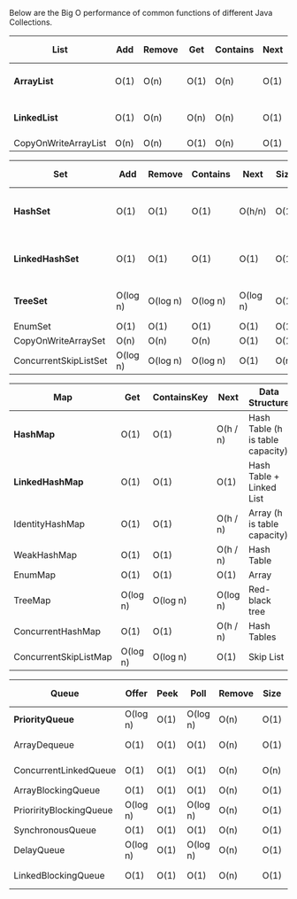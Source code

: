 Below are the Big O performance of common functions of different Java Collections.


List                     | Add  | Remove | Get  | Contains | Next | Data Structure | Order
-------------------------|------|--------|------|----------|------|--------------- | -----
**ArrayList**            | O(1) |  O(n)  | O(1) |   O(n)   | O(1) | Array          | Insertion order maintained
**LinkedList**           | O(1) |  O(n)  | O(n) |   O(n)   | O(1) | Linked List    | Insertion order maintained
CopyOnWriteArrayList     | O(n) |  O(n)  | O(1) |   O(n)   | O(1) | Array



Set                       |    Add   |  Remove  | Contains |   Next   | Size | Data Structure
--------------------------|----------|----------|----------|----------|------|-------------------------
**HashSet**               | O(1)     | O(1)     | O(1)     | O(h/n)   | O(1) | Hash Table (h is table capacity)
**LinkedHashSet**         | O(1)     | O(1)     | O(1)     | O(1)     | O(1) | Hash Table + Linked List
**TreeSet**               | O(log n) | O(log n) | O(log n) | O(log n) | O(1) | Red-black tree
EnumSet                   | O(1)     | O(1)     | O(1)     | O(1)     | O(1) | Bit Vector
CopyOnWriteArraySet       | O(n)     | O(n)     | O(n)     | O(1)     | O(1) | Array
ConcurrentSkipListSet     | O(log n) | O(log n) | O(log n) | O(1)     | O(n) | Skip List

Map                       |   Get    | ContainsKey |   Next   | Data Structure                  | Order
--------------------------|----------|-------------|----------|---------------------------------| -----
**HashMap**               | O(1)     |   O(1)      | O(h / n) | Hash Table (h is table capacity)|
**LinkedHashMap**         | O(1)     |   O(1)      | O(1)     | Hash Table + Linked List        | Insertion order maintained
IdentityHashMap           | O(1)     |   O(1)      | O(h / n) | Array (h is table capacity)
WeakHashMap               | O(1)     |   O(1)      | O(h / n) | Hash Table
EnumMap                   | O(1)     |   O(1)      | O(1)     | Array
TreeMap                   | O(log n) |   O(log n)  | O(log n) | Red-black tree
ConcurrentHashMap         | O(1)     |   O(1)      | O(h / n) | Hash Tables
ConcurrentSkipListMap     | O(log n) |   O(log n)  | O(1)     | Skip List



Queue                       |  Offer   | Peek |   Poll   | Remove | Size | Data Structure
----------------------------|----------|------|----------|--------|------|---------------
**PriorityQueue**           | O(log n) | O(1) | O(log n) |  O(n)  | O(1) | Priority Heap
ArrayDequeue                | O(1)     | O(1) | O(1)     |  O(n)  | O(1) | Linked List
ConcurrentLinkedQueue       | O(1)     | O(1) | O(1)     |  O(n)  | O(n) | Linked List
ArrayBlockingQueue          | O(1)     | O(1) | O(1)     |  O(n)  | O(1) | Array
PriorirityBlockingQueue     | O(log n) | O(1) | O(log n) |  O(n)  | O(1) | Priority Heap
SynchronousQueue            | O(1)     | O(1) | O(1)     |  O(n)  | O(1) | None!
DelayQueue                  | O(log n) | O(1) | O(log n) |  O(n)  | O(1) | Priority Heap
LinkedBlockingQueue         | O(1)     | O(1) | O(1)     |  O(n)  | O(1) | Linked List